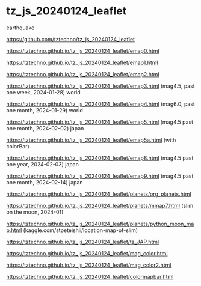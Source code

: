 # tz_js_20240124_leaflet

earthquake

https://github.com/tztechno/tz_js_20240124_leaflet

https://tztechno.github.io/tz_js_20240124_leaflet/emap0.html 

https://tztechno.github.io/tz_js_20240124_leaflet/emap1.html 

https://tztechno.github.io/tz_js_20240124_leaflet/emap2.html 

https://tztechno.github.io/tz_js_20240124_leaflet/emap3.html (mag4.5, past one week, 2024-01-28) world

https://tztechno.github.io/tz_js_20240124_leaflet/emap4.html (mag6.0, past one month, 2024-01-29) world

https://tztechno.github.io/tz_js_20240124_leaflet/emap5.html (mag4.5 past one month, 2024-02-02) japan

https://tztechno.github.io/tz_js_20240124_leaflet/emap5a.html (with colorBar)

https://tztechno.github.io/tz_js_20240124_leaflet/emap8.html (mag4.5 past one year, 2024-02-03) japan

https://tztechno.github.io/tz_js_20240124_leaflet/emap9.html (mag4.5 past one month, 2024-02-14) japan

https://tztechno.github.io/tz_js_20240124_leaflet/planets/org_planets.html 

https://tztechno.github.io/tz_js_20240124_leaflet/planets/mmap7.html (slim on the moon, 2024-01)

https://tztechno.github.io/tz_js_20240124_leaflet/planets/python_moon_map.html (kaggle.com/stpeteishii/location-map-of-slim)

https://tztechno.github.io/tz_js_20240124_leaflet/tz_JAP.html 

https://tztechno.github.io/tz_js_20240124_leaflet/mag_color.html 

https://tztechno.github.io/tz_js_20240124_leaflet/mag_color2.html 

https://tztechno.github.io/tz_js_20240124_leaflet/colormapbar.html 


